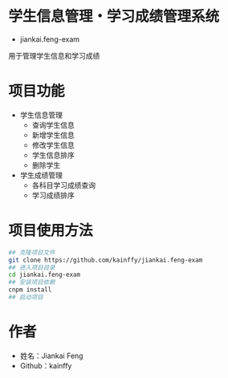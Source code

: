 # 学生信息管理・学习成绩管理系统
- jiankai.feng-exam

用于管理学生信息和学习成绩

# 项目功能
* 学生信息管理
    * 查询学生信息
    * 新增学生信息
    * 修改学生信息
    * 学生信息排序
    * 删除学生
* 学生成绩管理
    * 各科目学习成绩查询
    * 学习成绩排序


# 项目使用方法
``` sh
## 克隆项目文件
git clone https://github.com/kainffy/jiankai.feng-exam
## 进入项目目录
cd jiankai.feng-exam
## 安装项目依赖
cnpm install
## 启动项目
```

# 作者
- 姓名：Jiankai Feng
- Github：kainffy
